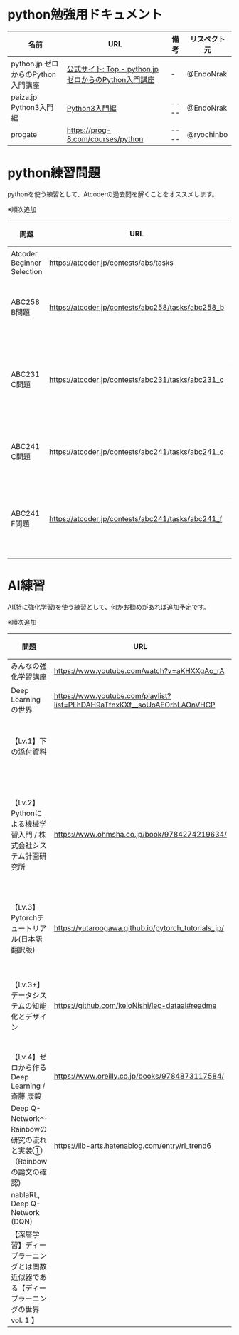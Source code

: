 # python勉強用ドキュメント

|  名前  |  URL  |  備考  |  リスペクト元  |
| ---- | ---- | ---- | ---- |
|  python.jp ゼロからのPython入門講座  |  [公式サイト: Top - python.jp ゼロからのPython入門講座](https://www.python.jp/train/index.html)  |  -  |  @EndoNrak  |
|  paiza.jp Python3入門編 | [Python3入門編](https://paiza.jp/works/python3/primer) | ---- | @EndoNrak |
|  progate | https://prog-8.com/courses/python | ---- | @ryochinbo |

# python練習問題

pythonを使う練習として、Atcoderの過去問を解くことをオススメします。  

※順次追加

|  問題  |  URL  |  備考  |  リスペクト元  |
| ---- | ---- | ---- | ---- |
|  Atcoder Beginner Selection  |  https://atcoder.jp/contests/abs/tasks  |  pythonの基本問題  |  @seigot  |
|  ABC258 B問題  |  https://atcoder.jp/contests/abc258/tasks/abc258_b  |  二次元配列を扱えれば解ける問題  |  @EndoNrak  |
|  ABC231 C問題  |  https://atcoder.jp/contests/abc231/tasks/abc231_c  |  ソート済み数列への二分探索がわかれば解ける問題  |  @EndoNrak  |
|  ABC241 C問題  |  https://atcoder.jp/contests/abc241/tasks/abc241_c  |  二次元配列を扱えれば解ける問題  |  @EndoNrak  |
|  ABC241 F問題  |  https://atcoder.jp/contests/abc241/tasks/abc241_f  |  幅優先探索がわかって、頑張れば解ける問題  |  @EndoNrak  |

# AI練習

AI(特に強化学習)を使う練習として、何かお勧めがあれば追加予定です。  

※順次追加

|  問題  |  URL  |  概要  |  備考  |  リスペクト元  |
| ---- | ---- | ---- | ---- | ---- |
| みんなの強化学習講座 | https://www.youtube.com/watch?v=aKHXXgAo_rA | 強化学習(DQN)についての説明が分かり易い | - | @seigot |
| Deep Learningの世界 | https://www.youtube.com/playlist?list=PLhDAH9aTfnxKXf__soUoAEOrbLAOnVHCP | 中身は東大の数学科の博士出の人がDeep Learning などの解説をしてくれています。 | @kiriyama-san |
| 【Lv.1】下の添付資料 |  | 授業「インテリジェンスデザイン」の講義資料  | 「機械学習って何？」という学生を対象に背景知識をざーっと概観する内容で、強化学習やその他の高級な手法までカバー | @sato-san |
| 【Lv.2】Pythonによる機械学習入門 / 株式会社システム計画研究所 | https://www.ohmsha.co.jp/book/9784274219634/ | 機械学習の基本的な手法である"クラスタリング"・"分類"。"回帰"を学習できます | 本書は「3手法をとりあえず実装して動かしてみよう！」ということからスタートするので、第1章のたった30ページ弱で内容をいったん総ざらいできます。また、Lv.1の資料で簡単にまとめられていた背景知識が、体系的に読みやすい文の形でまとめられています。 | @sato-san |
| 【Lv.3】Pytorchチュートリアル(日本語翻訳版) | https://yutaroogawa.github.io/pytorch_tutorials_jp/ |  「Pytorch」の使い方サイト | よく"機械学習"と聞くときの手法、"ニューラルネットワーク"(・"CNN"・"RNN")・"強化学習"などを学習できます。 | @sato-san |
| 【Lv.3+】データシステムの知能化とデザイン | https://github.com/keioNishi/lec-dataai#readme | Google Colabに講義テキストが丁寧にまとめられていることが特徴 | 学部2年生の「プログラミング演習」(純粋なPythonの習得を目指す授業です)の応用科目なので、Pythonの復習からスタートし、やさしくステップアップしていきます。 | @sato-san |
| 【Lv.4】ゼロから作るDeep Learning / 斎藤 康毅 | https://www.oreilly.co.jp/books/9784873117584/ | (今までライブラリを使って計算してもらっていたことを、Lv.1〜3で勉強してきた理論やイメージを実装する形で理解する内容です。) | | @sato-san |
| Deep Q-Network〜Rainbowの研究の流れと実装①（Rainbowの論文の確認) | https://lib-arts.hatenablog.com/entry/rl_trend6 | ---- | 参考文献 | ---- |
| nablaRL, Deep Q-Network (DQN) |  | https://www.youtube.com/watch?v=Rr2sI1JsAh4 | - | @bushio |
| 【深層学習】ディープラーニングとは関数近似器である【ディープラーニングの世界 vol. 1 】 |  | https://www.youtube.com/watch?v=SyWwoMpP_P4 | - | @bushio |
